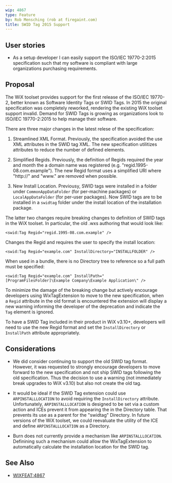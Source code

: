 ```yaml
---
wip: 4867
type: Feature
by: Rob Mensching (rob at firegaint.com)
title: SWID Tag 2015 Support
---
```


## User stories

* As a setup developer I can easily support the ISO/IEC 19770-2:2015 specification such that my software is compliant with large organizations purchasing requirements.


## Proposal

The WiX toolset provides support for the first release of the ISO/IEC 19770-2, better known as Software Identity Tags or SWID Tags. In 2015 the original specification was completely reworked, rendering the existing WiX toolset support invalid. Demand for SWID Tags is growing as organizations look to ISO/IEC 19770-2:2015 to help manage their software.

There are three major changes in the latest relese of the specification:

1. Streamlined XML Format. Previously, the specification avoided the use XML attributes in the SWID tag XML. The new specification utilitizes attributes to reduce the number of defined elements.

2. Simplified Regids. Previously, the definition of Regids required the year and month the a domain name was registered (e.g. "regid.1995-08.com.example"). The new Regid format uses a simplified URI where "http://" and "www." are removed when possible.

3. New Install Location. Previousy, SWID tags were installed in a folder under `CommonAppDataFolder` (for per-machine packages) or `LocalAppDataFolder` (for per-user packages). Now SWID tags are to be installed in a `swidtag` folder under the install location of the installation package.

The latter two changes require breaking changes to definition of SWID tags in the WiX toolset. In particular, the old .wxs authoring that would look like:

    <swid:Tag Regid="regid.1995-08.com.example" />

Changes the Regid and requires the user to specify the install location:

    <swid:Tag Regid="example.com" InstallDirectory="INSTALLFOLDER" />

When used in a bundle, there is no Directory tree to reference so a full path must be specified:

    <swid:Tag Regid="example.com" InstallPath="[ProgramFilesFolder]\Example Company\Example Application\" />

To minimize the damage of the breaking change but actively encourage developers using WixTagExtension to move to the new specification, when a `Regid` attribute in the old format is encountered the extension will display a new warning informing the developer of the deprecation and indicate the `Tag` element is ignored.

To have a SWID Tag included in their product in WiX v3.10+, developers will need to use the new Regid format and set the `InstallDirectory` or `InstallPath` attribute appropriately.


## Considerations

* We did consider continuing to support the old SWID tag format. However, it was requested to strongly encourage developers to move forward to the new specification and not ship SWID tags following the old specification. Thus the decision to use a warning (not immediately break upgrades to WiX v3.10) but also not create the old tag.

* It would be ideal if the SWID Tag extension could use `ARPINSTALLLOCATION` to avoid requiring the `InstallDirectory` attribute. Unfortunately, `ARPINSTALLLOCATION` is designed to be set via a custom action and ICEs prevent it from appearing the in the Directory table. That prevents its use as a parent for the "swidtag" Directory. In future versions of the WiX toolset, we could reevaluate the utility of the ICE and define `ARPINSTALLLOCATION` as a Directory.

* Burn does not currently provide a mechanism like `ARPINSTALLLOCATION`. Definining such a mechanism could allow the WixTagExtension to automatically calculate the installation location for the SWID tag.

## See Also

* [WIXFEAT:4867](http://wixtoolset.org/issues/4867/)
